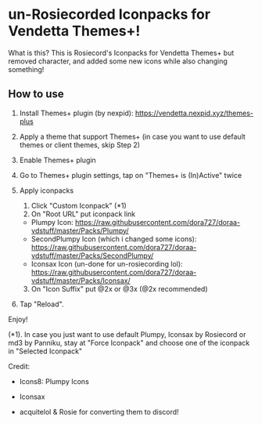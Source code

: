 # un-Rosiecorded Iconpacks for Vendetta Themes+!

What is this? This is Rosiecord's Iconpacks for Vendetta Themes+ but removed character, and added some new icons while also changing something!

## How to use

1. Install Themes+ plugin (by nexpid): https://vendetta.nexpid.xyz/themes-plus
2. Apply a theme that support Themes+
   (in case you want to use default themes or client themes, skip Step 2)
3. Enable Themes+ plugin
4. Go to Themes+ plugin settings, tap on "Themes+ is (In)Active" twice
5. Apply iconpacks

    1. Click "Custom Iconpack" (*1)
    2. On "Root URL" put iconpack link
     - Plumpy Icon: https://raw.githubusercontent.com/dora727/doraa-vdstuff/master/Packs/Plumpy/
     - SecondPlumpy Icon (which i changed some icons): https://raw.githubusercontent.com/dora727/doraa-vdstuff/master/Packs/SecondPlumpy/
     - Iconsax Icon (un-done for un-rosiecording lol): https://raw.githubusercontent.com/dora727/doraa-vdstuff/master/Packs/Iconsax/
    3. On "Icon Suffix" put @2x or @3x (@2x recommended)
7. Tap "Reload".

Enjoy!

(*1). In case you just want to use default Plumpy, Iconsax by Rosiecord or md3 by Panniku, stay at "Force Iconpack" and choose one of the iconpack in "Selected Iconpack"




Credit:

- Icons8: Plumpy Icons

- Iconsax

- acquitelol & Rosie for converting them to discord!
